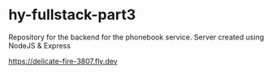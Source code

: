 # hy-fullstack-part3

Repository for the backend for the phonebook service.
Server created using NodeJS & Express

https://delicate-fire-3807.fly.dev
